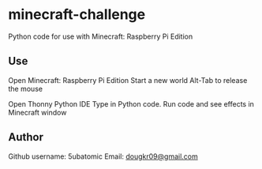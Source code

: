 # minecraft-challenge
Python code for use with Minecraft: Raspberry Pi Edition

## Use
Open Minecraft: Raspberry Pi Edition
Start a new world
Alt-Tab to release the mouse

Open Thonny Python IDE
Type in Python code.
Run code and see effects in Minecraft window

## Author
Github username: 5ubatomic
Email: dougkr09@gmail.com
